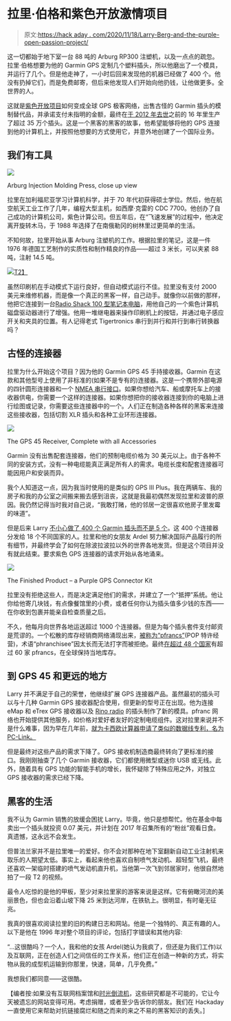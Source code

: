 # 拉里·伯格和紫色开放激情项目

> 原文:[https://hack aday . com/2020/11/18/Larry-Berg-and-the-purple-open-passion-project/](https://hackaday.com/2020/11/18/larry-berg-and-the-purple-open-passion-project/)

这一切都始于地下室一台 88 吨的 Arburg RP300 注塑机，以及一点点的疏忽。拉里·伯格想要为他的 Garmin GPS 定制几个塑料插头，所以他磨出了一个模具，并运行了几个。但是他走神了，一小时后回来发现他的机器已经做了 400 个。他没有扔掉它们，而是免费邮寄，但后来他发现人们开始向他扔钱，让他做更多。全世界的人。

这就是[紫色开放项目](https://web.archive.org/web/20120415185939/http://pfranc.com/projects/g45contr/g45_idx.htm)如何变成全球 GPS 极客网络，出售古怪的 Garmin 插头的模制替代品，并承诺支付未指明的金额，最终在[于 2012 年去世](https://forums.qrz.com/index.php?threads/larry-berg-of-purple-computing-sk.363559/)之前的 16 年里生产了超过 35 万个插头。这是一个黑客的黑客的故事，他希望能够将他的 GPS 连接到他的计算机上，并按照他想要的方式使用它，并意外地创建了一个国际业务。

## 我们有工具

![](../Images/32a4d60e32bac83f8977c2e2795ed439.png)

Arburg Injection Molding Press, close up view

拉里在加利福尼亚学习计算机科学，并于 70 年代初获得硕士学位。然后，他在航空航天工业工作了几年，编程大型主机，如西摩·克雷的 CDC 7700。他创办了自己成功的计算机公司，紫色计算公司。但五年后，在“飞速发展”的过程中，他决定离开旋转木马，于 1988 年选择了在南俄勒冈的树林里过更简单的生活。

不知何故，拉里开始从事 Arburg 注塑机的工作。根据拉里的笔记，这是一件 1976 年德国工艺制作的实质性和制作精良的作品——超过 3 米长，可以夹紧 88 吨，注射 14.5 吨。

[![](../Images/8541421eb17f1d6f608fb3f39e2d87a5.png)T2】](https://hackaday.com/wp-content/uploads/2020/10/tiger-775.jpg)

虽然印刷机在手动模式下运行良好，但自动模式运行不佳。拉里没有支付 2000 美元来维修机器，而是像一个真正的黑客一样，自己动手。就像你以前做的那样，他把它连接到一台[Radio Shack 100 型笔记本电脑](https://en.wikipedia.org/wiki/TRS-80_Model_100)，用他自己的一个紫色计算机磁盘驱动器进行了增强。他用一堆继电器来操作印刷机上的按钮，并通过电子感应开关和夹具的位置。有人记得老式 Tigertronics 串行到并行和并行到串行转换器吗？

## 古怪的连接器

拉里为什么开始这个项目？因为他的 Garmin GPS 45 手持接收器。Garmin 在这款和其他型号上使用了非标准的(如果不是专有的)连接器。这是一个携带外部电源的四针圆形连接器和一个 [NMEA 串行接口](https://en.wikipedia.org/wiki/NMEA_0183)。如果你想给汽车、船或摩托车上的接收器供电，你需要一个这样的连接器。如果你想把你的接收器连接到你的电脑上进行绘图或记录，你需要这些连接器中的一个。人们正在制造各种各样的黑客来连接这些接收器，包括切割 XLR 插头和各种工业环形连接器。

![](../Images/e15d6e88bbfb7ffb3ef09bda5c0418e8.png)

The GPS 45 Receiver, Complete with all Accessories

Garmin 没有出售配套连接器，他们的预制电缆价格为 30 美元以上。由于各种不同的安装方式，没有一种电缆能真正满足所有人的需求。电缆长度和配套连接器可能因用户和安装而异。

我个人知道这一点，因为我当时使用的是类似的 GPS III Plus。我在两辆车、我的房子和我的办公室之间搬来搬去感到沮丧，这就是我最初偶然发现拉里和波普的原因。我仍然记得当时我对自己说，“我敢打赌，他的邻居一定很喜欢他房子里发霉的味道”。

但是后来 Larry [不小心做了 400 个 Garmin 插头而不是 5 个](https://web.archive.org/web/20120721174602/http://pfranc.com/projects/g45contr/g45story.htm)。这 400 个连接器分发给 18 个不同国家的人。拉里和他的女朋友 Ardel 努力解决国际产品履行的所有细节，并最终学会了如何在除波拉波拉以外的世界各地发货。但是这个项目并没有就此结束。要求紫色 GPS 连接器的请求开始从各地涌来。

![](../Images/9fa114215f0bbba860079e2684d03620.png)

The Finished Product – a Purple GPS Connector Kit

拉里没有拒绝这些人，而是决定满足他们的需求，并建立了一个“抵押”系统。他让你给他寄几块钱，有点像餐馆里的小费，或者任何你认为插头值多少钱的东西——在你收到包裹并能亲自检查质量之后。

不久，他每月向世界各地运送超过 1000 个连接器。但是为每个插头套件支付邮资是荒谬的。一个松散的库存经销商网络涌现出来，[被称为“pfrancs”](https://web.archive.org/web/20120430082757/http://pfranc.com/projects/g45contr/pfranc.htm)(POP 特许经营)，术语“phranchisee”因太长而无法打字而被拒绝。最终[在超过 48 个国家](https://web.archive.org/web/20120219045116/http://www.pfranc.com/cgi-bin/list)有超过 60 家 pfrancs，在全球保持当地库存。

## 到 GPS 45 和更远的地方

Larry 并不满足于自己的荣誉，他继续扩展 GPS 连接器产品。虽然最初的插头可以与十几种 Garmin GPS 接收器配合使用，但更新的型号正在出现。他为连接 eMap 和 eTrex GPS 接收器以及 [Rino radio](https://buy.garmin.com/en-US/US/p/533999) 的插头制作了新的模具。pfranc 网络也开始提供其他服务，如价格对爱好者友好的定制电缆组件。这对拉里来说并不是什么难事，因为早在几年前，[就为卡西欧计算器申请了类似的数据线专利，名为 PC-Link。](https://patentimages.storage.googleapis.com/93/cc/a2/7b39efe450ff23/US5504864.pdf)

但是最终对这些产品的需求下降了。GPS 接收机制造商最终转向了更标准的接口。我刚刚抽查了几个 Garmin 接收器，它们都使用微型或迷你 USB 或无线。此外，随着具有 GPS 功能的智能手机的增长，我怀疑除了特殊应用之外，对独立 GPS 接收器的需求已经下降。

## 黑客的生活

我不认为 Garmin 销售的放缓会困扰 Larry。毕竟，他只是想帮忙。他在基金中每卖出一个插头就投资 0.07 美元，并计划在 2017 年召集所有的“粉丝”观看日食。真遗憾，这永远不会发生。

但普法兰家并不是拉里唯一的爱好。你不会对那种在地下室翻新自动工业注射机来取乐的人期望太低。事实上，看起来他也喜欢自制喷气发动机、超轻型飞机，最终还喜欢一架临时搭建的喷气发动机直升机，当他第一次飞到邻居家时，他很自然地拍了一段 T2 的视频。

最令人吃惊的是他的甲板，至少对来拉里家的游客来说是这样。它有俯瞰河流的美丽景色，但也会沿着山坡下降 25 米到达河岸，在铁轨上。很明显，有时毫无征兆。

我真的很喜欢阅读拉里的旧的构建日志和网站。他是一个独特的、真正有趣的人。以下是他在 1996 年对整个项目的评论，包括打字错误和其他内容:

“…这很酷吗？一个人，我和他的女孩 Ardel(她认为我疯了，但还是为我们工作)以及互联网，正在创造人们之间信任的工作关系，他们正在创造一种新的方式，将实物从我的成型机运输到你那里，快速，简单，几乎免费。”

我想我们都同意——这很酷。

【编者按:如果没有互联网档案馆和[时光倒流机](https://web.archive.org/)，这些研究都是不可能的，它让今天被遗忘的网站变得可用。考虑捐赠，或者至少告诉你的朋友。我们在 Hackaday 一直使用它来帮助对抗链接腐烂和随之而来的来之不易的黑客知识的丢失。]